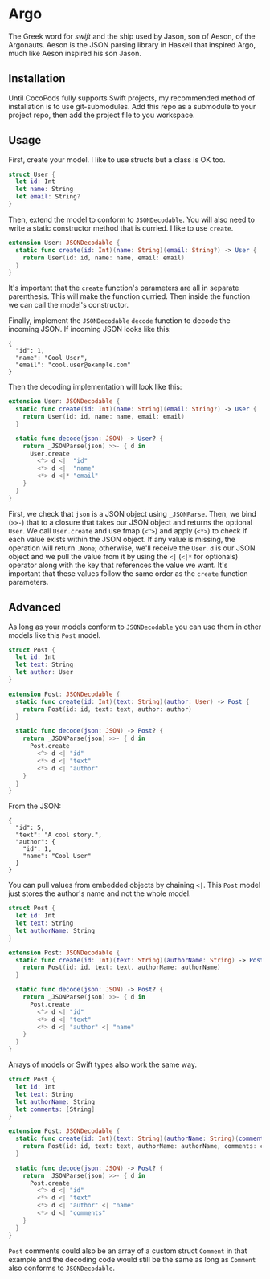 Argo
====

The Greek word for _swift_ and the ship used by Jason, son of Aeson, of the
Argonauts. Aeson is the JSON parsing library in Haskell that inspired Argo,
much like Aeson inspired his son Jason.

## Installation

Until CocoPods fully supports Swift projects, my recommended method of
installation is to use git-submodules. Add this repo as a submodule to your
project repo, then add the project file to you workspace.

## Usage

First, create your model. I like to use structs but a class is OK too.

```swift
struct User {
  let id: Int
  let name: String
  let email: String?
}
```

Then, extend the model to conform to `JSONDecodable`. You will also need to
write a static constructor method that is curried. I like to use `create`.

```swift
extension User: JSONDecodable {
  static func create(id: Int)(name: String)(email: String?) -> User {
    return User(id: id, name: name, email: email)
  }
}
```

It's important that the `create` function's parameters are all in separate
parenthesis. This will make the function curried. Then inside the function we
can call the model's constructor.

Finally, implement the `JSONDecodable` `decode` function to decode the incoming
JSON. If incoming JSON looks like this:

```
{
  "id": 1,
  "name": "Cool User",
  "email": "cool.user@example.com"
}
```

Then the decoding implementation will look like this:

```swift
extension User: JSONDecodable {
  static func create(id: Int)(name: String)(email: String?) -> User {
    return User(id: id, name: name, email: email)
  }

  static func decode(json: JSON) -> User? {
    return _JSONParse(json) >>- { d in
      User.create
        <^> d <|  "id"
        <*> d <|  "name"
        <*> d <|* "email"
    }
  }
}
```

First, we check that `json` is a JSON object using `_JSONParse`. Then, we bind
(`>>-`) that to a closure that takes our JSON object and returns the optional
`User`. We call `User.create` and use fmap (`<^>`) and apply (`<*>`) to check
if each value exists within the JSON object. If any value is missing, the
operation will return `.None`; otherwise, we'll receive the `User`. `d` is our
JSON object and we pull the value from it by using the `<|` (`<|*` for
optionals) operator along with the key that references the value we want. It's
important that these values follow the same order as the `create` function
parameters.

## Advanced

As long as your models conform to `JSONDecodable` you can use them in other
models like this `Post` model.

```swift
struct Post {
  let id: Int
  let text: String
  let author: User
}

extension Post: JSONDecodable {
  static func create(id: Int)(text: String)(author: User) -> Post {
    return Post(id: id, text: text, author: author)
  }

  static func decode(json: JSON) -> Post? {
    return _JSONParse(json) >>- { d in
      Post.create
        <^> d <| "id"
        <*> d <| "text"
        <*> d <| "author"
    }
  }
}
```

From the JSON:

```
{
  "id": 5,
  "text": "A cool story.",
  "author": {
    "id": 1,
    "name": "Cool User"
  }
}
```

You can pull values from embedded objects by chaining `<|`. This `Post` model
just stores the author's name and not the whole model.

```swift
struct Post {
  let id: Int
  let text: String
  let authorName: String
}

extension Post: JSONDecodable {
  static func create(id: Int)(text: String)(authorName: String) -> Post {
    return Post(id: id, text: text, authorName: authorName)
  }

  static func decode(json: JSON) -> Post? {
    return _JSONParse(json) >>- { d in
      Post.create
        <^> d <| "id"
        <*> d <| "text"
        <*> d <| "author" <| "name"
    }
  }
}
```

Arrays of models or Swift types also work the same way.

```swift
struct Post {
  let id: Int
  let text: String
  let authorName: String
  let comments: [String]
}

extension Post: JSONDecodable {
  static func create(id: Int)(text: String)(authorName: String)(comments: [String]) -> Post {
    return Post(id: id, text: text, authorName: authorName, comments: comments)
  }

  static func decode(json: JSON) -> Post? {
    return _JSONParse(json) >>- { d in
      Post.create
        <^> d <| "id"
        <*> d <| "text"
        <*> d <| "author" <| "name"
        <*> d <| "comments"
    }
  }
}
```

`Post` comments could also be an array of a custom struct `Comment` in that
example and the decoding code would still be the same as long as `Comment` also
conforms to `JSONDecodable`.
